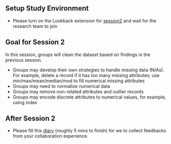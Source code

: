 ## Setup Study Environment

- Please turn on the Lookback extension for [session2](https://participate.lookback.io/XeFDg3?live) and wait for the research team to join

## Goal for Session 2

In this session, groups will clean the dataset based on findings in the previous session.

- Groups may develop their own strategies to handle missing data (N/As). For example, delete a record if it has too many missing attributes; use min/max/mean/median/mod to fill numerical missing attributes
- Groups may need to normalize numerical data
- Groups may remove non-related attributes and outlier records
- Groups may encode discrete attributes to numerical values, for example, using index

## After Session 2
- Please fill this [diary](https://umich.qualtrics.com/jfe/form/SV_73Tuf6E0mDItGrb) (roughly 5 mins to finish) for we to collect feedbacks from your collaboration experience.
